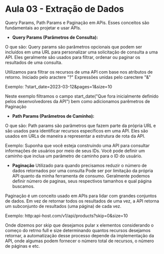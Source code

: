 # Aula 03 - Extração de Dados
Query Params, Path Params e Paginação em APis.
Esses conceitos são fundamentais ao projetar e usar APIs.

- **Query Params (Parâmetros de Consulta):**

O que são: Query params são parâmetros opcionais que podem ser incluídos em uma URL para personalizar uma solicitação de consulta a uma API. Eles geralmente são usados para filtrar, ordenar ou paginar os resultados de uma consulta.

Utilizamos para filtrar os recursos de uma API com base nos atributos de retorno.
    Iniciado pelo aractere "?"
    Expressões unidas pelo carectere "&"

Exemplo:
    ?start_date=2023-03-12&pages=1&size=10

Neste exemplo filtramos o campo start_date("Que fora inicialmente definido pelos desenvolvedores da API") bem como adicionamos parêmetros de Paginação


- **Path Params (Parâmetros de Caminho):**

O que são: Path params são parâmetros que fazem parte da própria URL e são usados para identificar recursos específicos em uma API. Eles são usados em URLs de maneira a representar a estrutura de rota da API.

Exemplo: Suponha que você esteja construindo uma API para consultar informações de usuários por meio de seus IDs. Você pode definir um caminho que inclua um parâmetro de caminho para o ID do usuário.


- **Paginação**
Utilizado para quando precisamos reduzir o número de dados retornados por uma consulta
    Pode ser por limitação da própria API quanto da minha ferramenta de consumo.
    Geralmente podemos definir número de paginas, seus respectivos tamanhos e qual página buscamos.

Paginação é um conceito usado em APIs para lidar com grandes conjuntos de dados. Em vez de retornar todos os resultados de uma vez, a API retorna um subconjunto de resultados (uma página) de cada vez.

Exemplo:
    http:api-host.com/v1/api/products?skip=0&size=10

Onde dizemos por skip que desejamos pular x elementos considerando o começo do retrno full e size determinando quantos recursos desejamos retornar, a automatização desse processo depende da implementação da API, onde algumas podem fornecer o número total de recursos, o número de páginas e etc.